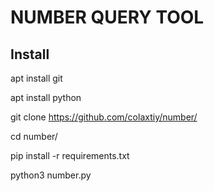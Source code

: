 # NUMBER QUERY TOOL

## Install

  apt install git
  
  apt install python
  
  git clone https://github.com/colaxtiy/number/
  
  cd number/
  
  pip install -r requirements.txt
  
  python3 number.py
###
